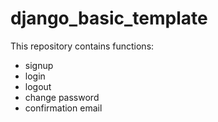 # django_basic_template

This repository contains functions:
- signup
- login
- logout
- change password
- confirmation email


